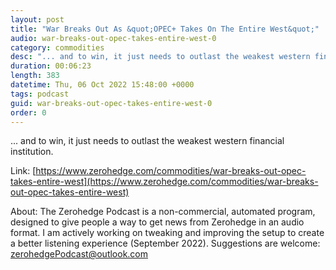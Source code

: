 ```yaml
---
layout: post
title: "War Breaks Out As &quot;OPEC+ Takes On The Entire West&quot;"
audio: war-breaks-out-opec-takes-entire-west-0
category: commodities
desc: "... and to win, it just needs to outlast the weakest western financial institution."
duration: 00:06:23
length: 383
datetime: Thu, 06 Oct 2022 15:48:00 +0000
tags: podcast
guid: war-breaks-out-opec-takes-entire-west-0
order: 0
---
```

... and to win, it just needs to outlast the weakest western financial institution.

Link: [https://www.zerohedge.com/commodities/war-breaks-out-opec-takes-entire-west](https://www.zerohedge.com/commodities/war-breaks-out-opec-takes-entire-west)

About: The Zerohedge Podcast is a non-commercial, automated program, designed to give people a way to get news from Zerohedge in an audio format.  I am actively working on tweaking and improving the setup to create a better listening experience (September 2022).  Suggestions are welcome: [zerohedgePodcast@outlook.com](mailto:zerohedgePodcast@outlook.com)